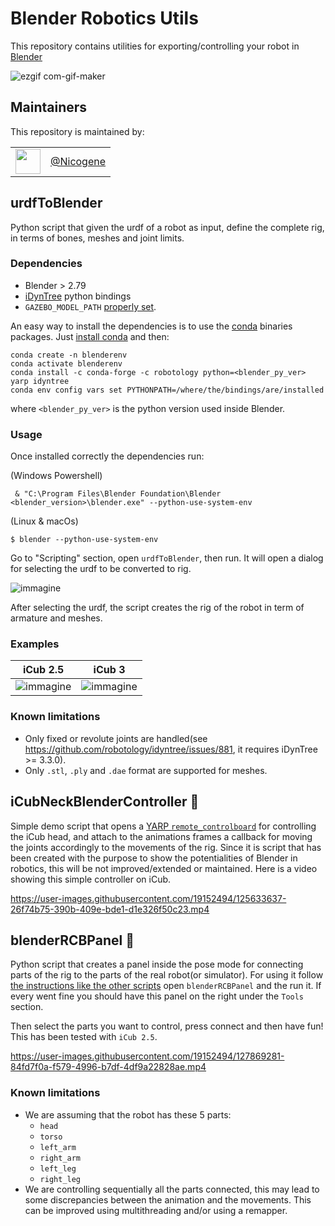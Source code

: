 # Blender Robotics Utils
This repository contains utilities for exporting/controlling your robot in [Blender](https://www.blender.org/)

![ezgif com-gif-maker](https://user-images.githubusercontent.com/19152494/128324719-b9bda13d-92dd-49f5-b866-8dd04b3f9d76.gif)

## Maintainers
This repository is maintained by:

| | |
|:---:|:---:|
| [<img src="https://github.com/Nicogene.png" width="40">](https://github.com/niNicogenecogene) | [@Nicogene](https://github.com/Nicogene) |

## urdfToBlender
Python script that given the urdf of a robot as input, define the complete rig, in terms of bones, meshes and joint limits.
### Dependencies
- Blender > 2.79
- [iDynTree](https://github.com/robotology/idyntree) python bindings
- `GAZEBO_MODEL_PATH` [properly set](https://github.com/robotology/icub-models#use-the-models-with-gazebo).

An easy way to install the dependencies is to use the [conda](https://docs.conda.io/en/latest/) binaries packages.
Just [install conda](https://github.com/robotology/robotology-superbuild/blob/master/doc/install-miniforge.md) and then:

```
conda create -n blenderenv
conda activate blenderenv
conda install -c conda-forge -c robotology python=<blender_py_ver> yarp idyntree
conda env config vars set PYTHONPATH=/where/the/bindings/are/installed
```
where `<blender_py_ver>` is the python version used inside Blender.

### Usage
Once installed correctly the dependencies run:

(Windows Powershell)
```
 & "C:\Program Files\Blender Foundation\Blender <blender_version>\blender.exe" --python-use-system-env
```
(Linux & macOs)
```
$ blender --python-use-system-env
```

Go to "Scripting" section, open `urdfToBlender`, then run.
It will open a dialog for selecting the urdf to be converted to rig.

![immagine](https://user-images.githubusercontent.com/19152494/126337119-6b899183-1f2a-413c-8b88-4e5727818891.png)

After selecting the urdf, the script creates the rig of the robot in term of armature and meshes.

### Examples

|**iCub 2.5** | **iCub 3**|
|:---:|:---:|
| ![immagine](https://user-images.githubusercontent.com/19152494/126991916-39b97bd1-da3b-4114-8597-9d835ad835a1.png) | ![immagine](https://user-images.githubusercontent.com/19152494/131349166-bb03316e-a40e-4147-9c36-dbc5bcb48e41.png) |


### Known limitations
- Only fixed or revolute joints are handled(see https://github.com/robotology/idyntree/issues/881, it requires iDynTree >= 3.3.0).
- Only `.stl`, `.ply` and `.dae` format are supported for meshes.

## iCubNeckBlenderController 🚧
Simple demo script that opens a [YARP `remote_controlboard`](http://yarp.it/latest/classRemoteControlBoard.html#details) for controlling the iCub head, and attach to the animations frames a callback for moving the joints accordingly to the movements of the rig.
Since it is script that has been created with the purpose to show the potentialities of Blender in robotics, this will be not improved/extended or maintained.
Here is a video showing this simple controller on iCub.

https://user-images.githubusercontent.com/19152494/125633637-26f74b75-390b-409e-bde1-d1e326f50c23.mp4

## blenderRCBPanel 🚧
Python script that creates a panel inside the pose mode for connecting parts of the rig to the parts of the real robot(or simulator).
For using it follow [the instructions like the other scripts](https://github.com/robotology/blender-robotics-utils#usage) open `blenderRCBPanel` and the run it.
If every went fine you should have this panel on the right under the `Tools` section.

Then select the parts you want to control, press connect and then have fun!
This has been tested with `iCub 2.5`.

https://user-images.githubusercontent.com/19152494/127869281-84fd7f0a-f579-4996-b7df-4df9a22828ae.mp4

### Known limitations
- We are assuming that the robot has these 5 parts:
  - `head`
  - `torso`
  - `left_arm`
  - `right_arm`
  - `left_leg`
  - `right_leg`
- We are controlling sequentially all the parts connected, this may lead to some discrepancies between the animation and the movements. This can be improved using multithreading and/or using a remapper.

